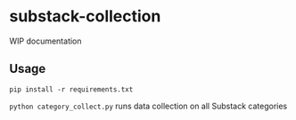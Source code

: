# substack-collection

WIP documentation

## Usage
`pip install -r requirements.txt`

`python category_collect.py` runs data collection on all Substack categories
